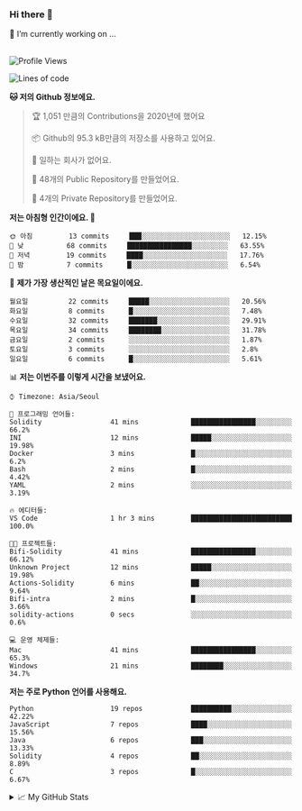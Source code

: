 ### Hi there 👋
🔭 I’m currently working on ... </br></br>
<!--START_SECTION:waka-->
![Profile Views](http://img.shields.io/badge/Profile%20Views-264-blue)

![Lines of code](https://img.shields.io/badge/%EC%A0%80%EB%8A%94%20%EC%97%AC%ED%83%9C%EA%B9%8C%EC%A7%80%20-5.9%20million%20%EC%A4%84%EC%9D%98%20%EC%BD%94%EB%93%9C%EB%A5%BC%20%EC%9E%91%EC%84%B1%ED%96%88%EC%96%B4%EC%9A%94.-blue)

**🐱 저의 Github 정보에요.** 

> 🏆 1,051 만큼의 Contributions을 2020년에 했어요
 > 
> 📦 Github의 95.3 kB만큼의 저장소를 사용하고 있어요. 
 > 
> 🚫 일하는 회사가 없어요.
 > 
> 📜 48개의 Public Repository를 만들었어요. 
 > 
> 🔑 4개의 Private Repository를 만들었어요.  

**저는 아침형 인간이에요. 🐤** 

```text
🌞 아침         13 commits     ███░░░░░░░░░░░░░░░░░░░░░░   12.15% 
🌆 낮　         68 commits     ████████████████░░░░░░░░░   63.55% 
🌃 저녁         19 commits     ████░░░░░░░░░░░░░░░░░░░░░   17.76% 
🌙 밤　         7 commits      █░░░░░░░░░░░░░░░░░░░░░░░░   6.54%

```
📅 **제가 가장 생산적인 날은 목요일이에요.** 

```text
월요일          22 commits     █████░░░░░░░░░░░░░░░░░░░░   20.56% 
화요일          8 commits      █░░░░░░░░░░░░░░░░░░░░░░░░   7.48% 
수요일          32 commits     ███████░░░░░░░░░░░░░░░░░░   29.91% 
목요일          34 commits     ████████░░░░░░░░░░░░░░░░░   31.78% 
금요일          2 commits      ░░░░░░░░░░░░░░░░░░░░░░░░░   1.87% 
토요일          3 commits      ░░░░░░░░░░░░░░░░░░░░░░░░░   2.8% 
일요일          6 commits      █░░░░░░░░░░░░░░░░░░░░░░░░   5.61%

```


📊 **저는 이번주를 이렇게 시간을 보냈어요.** 

```text
⌚︎ Timezone: Asia/Seoul

💬 프로그래밍 언어들: 
Solidity                 41 mins             ████████████████░░░░░░░░░   66.2% 
INI                      12 mins             █████░░░░░░░░░░░░░░░░░░░░   19.98% 
Docker                   3 mins              █░░░░░░░░░░░░░░░░░░░░░░░░   6.2% 
Bash                     2 mins              █░░░░░░░░░░░░░░░░░░░░░░░░   4.42% 
YAML                     2 mins              ░░░░░░░░░░░░░░░░░░░░░░░░░   3.19%

🔥 에디터들: 
VS Code                  1 hr 3 mins         █████████████████████████   100.0%

🐱‍💻 프로젝트들: 
Bifi-Solidity            41 mins             ████████████████░░░░░░░░░   66.12% 
Unknown Project          12 mins             █████░░░░░░░░░░░░░░░░░░░░   19.98% 
Actions-Solidity         6 mins              ██░░░░░░░░░░░░░░░░░░░░░░░   9.64% 
Bifi-intra               2 mins              █░░░░░░░░░░░░░░░░░░░░░░░░   3.66% 
solidity-actions         0 secs              ░░░░░░░░░░░░░░░░░░░░░░░░░   0.6%

💻 운영 체제들: 
Mac                      41 mins             ████████████████░░░░░░░░░   65.3% 
Windows                  21 mins             ████████░░░░░░░░░░░░░░░░░   34.7%

```

**저는 주로 Python 언어를 사용해요.** 

```text
Python                   19 repos            ██████████░░░░░░░░░░░░░░░   42.22% 
JavaScript               7 repos             ████░░░░░░░░░░░░░░░░░░░░░   15.56% 
Java                     6 repos             ███░░░░░░░░░░░░░░░░░░░░░░   13.33% 
Solidity                 4 repos             ██░░░░░░░░░░░░░░░░░░░░░░░   8.89% 
C                        3 repos             █░░░░░░░░░░░░░░░░░░░░░░░░   6.67%

```



<!--END_SECTION:waka-->

<details>
<summary>📈 My GitHub Stats</summary>
<p align="center"> <img src="https://github-readme-stats.vercel.app/api?username=tlatkdgus1&show_icons=true" alt="tlatkdgus1" />
</details>
